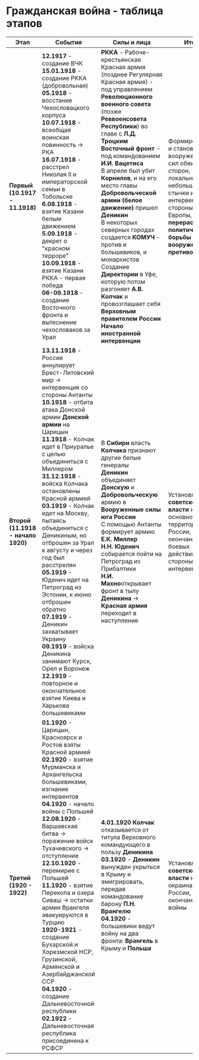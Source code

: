 # Гражданская война - таблица этапов

|        <center>**Этап**</center>        |  <center>**События**</center>                                                                                                                                                                                                                                                                                                                                                                                                                                                                                                                                                                                                                                                                                                    |  <center>**Силы и лица**</center>                                                                                                                                                                                                                                                                                                                                                                                                                                                                                                                                                                                                                                |  <center>**Итоги**</center>                                                                                                                                                                   |
|:----------------------------------------|:---------------------------------------------------------------------------------------------------------------------------------------------------------------------------------------------------------------------------------------------------------------------------------------------------------------------------------------------------------------------------------------------------------------------------------------------------------------------------------------------------------------------------------------------------------------------------------------------------------------------------------------------------------------------------------------------------------------------------------|:-----------------------------------------------------------------------------------------------------------------------------------------------------------------------------------------------------------------------------------------------------------------------------------------------------------------------------------------------------------------------------------------------------------------------------------------------------------------------------------------------------------------------------------------------------------------------------------------------------------------------------------------------------------------|:----------------------------------------------------------------------------------------------------------------------------------------------------------------------------------------------|
|    **Первый<br>(10.1917 - 11.1918)**    |  **12.1917** - создание ВЧК<br>**15.01.1918** - создание РККА (добровольная)<br>**05.1918** - восстание Чехословацкого корпуса<br>**10.07.1918** - всеобщая воинская повинность -&gt; РКА<br>**16.07.1918** - расстрел Николая II и императорской семьи в Тобольске<br>**6.08.1918** - взятие Казани белым движением<br>**5.09.1918** - декрет о "красном терроре"<br>**10.09.1918** - взятие Казани РККА - первая победа<br>**06-09.1918** - создание Восточного фронта и вытеснение чехословаков за Урал<br>                                                                                                                                                                                                                   | **РККА** - Рабоче-крестьянская Красная армия (позднее&nbsp;Регулярная Красная армия) - под управлением **Революционного военного совета** (позже **Реввоенсовета Республики**) во главе с **Л.Д. Троцким**<br>**Восточный фронт** - под командованием **И.И. Вацетиса**<br>В апреле был убит **Корнилов**, и на его место главы **Добровольческой армии (белое движение)** пришел **Деникин**<br>В некоторых северных городах создается **КОМУЧ** - против и большевиков, и монархистов<br>Создание **Директории** в Уфе, которую потом разгоняет **А.В. Колчак** и провозглашает себя **Верховным правителем России**<br>**Начало иностранной интервенции**<br> | Формирование и становление вооруженных сил обеих сторон, локальные небольшие стычки и начало интервенции со стороны Европы, **перерастание политической борьбы в вооруженное противостояние** |
|  **Второй<br>(11.1918 - начало 1920)**  | **13.11.1918** - Россия аннулирует Брест-Литовский мир -&gt; интервенция со стороны Антанты<br>**10.1918** - отбита атака Донской армии **Донской армии** на Царицын<br>**11.1918** - Колчак идет в Приуралье с целью объединиться с Миллером<br>**31.12.1918** - войска Колчака остановлены Красной армией<br>**03.1919** - Колчак идет на Москву, пытаясь объединиться с Деникиным, но отброшен за Урал к августу и через год был расстрелян<br>**05.1919** - Юденич идет на Петроград из Эстонии, к июню отброшен обратно<br>**07.1919** - Деникин захватывает Украину<div>**09.1919** - войска Деникина занимают Курск, Орел и Воронеж<br>**12.1919** - повторное и окончательное взятие Киева и Харькова большевиками</div> | В **Сибири** власть **Колчака** признают другие белые генералы<br>**Деникин** объединяет **Донскую** и **Добровольческую** армию в **Вооруженные силы юга России**<br>С помощью Антанты формирует армию **Е.К. Миллер**<br>**Н.Н. Юденич** собирается пойти на Петроград из Прибалтики<br>**Н.И. Махно**открывает фронт в тылу **Деникина** -&gt; **Красная армия** переходит в наступление<br>                                                                                                                                                                                                                                                                  | Установление **советской власти** на основной части территории России, окончание боевых действия со стороны интервентов                                                                       |
|       **Третий<br>(1920 - 1922)**       | **01.1920** - Царицын, Красноярск и Ростов взяты Красной армией<br>**02.1920** - взятие Мурманска и Архангельска большевиками, изгнание интервентов<br>**04.1920** - начало войны с Польшей<br>**12.08.1920** - Варшавская битва -&gt; поражение войск Тухачевского -&gt; отступление<br>**12.10.1920** - перемирие с Польшей<br>**11.1920** - взятие Перекопа и озера Сиваш -&gt; остатки армии Врангеля эвакуируются в Турцию<br>**1920-1921** - создание Бухарской и Хорезмской НСР, Грузинской, Армянской и Азербайджанской ССР<br>**04.1920** - создание Дальневосточной республики<br>**02.1922** - Дальневосточная республика присоединена к РСФСР                                                                        | **4.01.1920** **Колчак** отказывается от титула Верховного командующего в пользу **Деникина**<br>**03.1920** - **Деникин** вынужден укрыться в Крыму и эмигрировать, передав командование барону **П.Н. Врангелю**<br>**04.1920** - большевики ведут войну на два фронта: **Врангель** в Крыму и **Польша**                                                                                                                                                                                                                                                                                                                                                      | Установление **советской власти** на окраинах России, окончание войны                                                                                                                         |  
